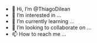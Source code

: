 - 👋 Hi, I’m @ThiagoDilean
- 👀 I’m interested in ...
- 🌱 I’m currently learning ...
- 💞️ I’m looking to collaborate on ...
- 📫 How to reach me ...

<!---
ThiagoDilean/ThiagoDilean is a ✨ special ✨ repository because its `README.md` (this file) appears on your GitHub profile.
You can click the Preview link to take a look at your changes.
--->
